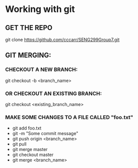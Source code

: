 # Working with git
 

## GET THE REPO

git clone https://github.com/cccarr/SENG299Group7.git

## GIT MERGING:
### CHECKOUT A NEW BRANCH:
git checkout -b <branch_name>

### OR CHECKOUT AN EXISTING BRANCH:
git checkout <existing_branch_name>


### MAKE SOME CHANGES TO A FILE CALLED "foo.txt"

* git add foo.txt
* git -m "Some commit message"
* git push origin <branch_name>
* git pull
* git merge master
* git checkout master
* git merge \<branch_name\>





